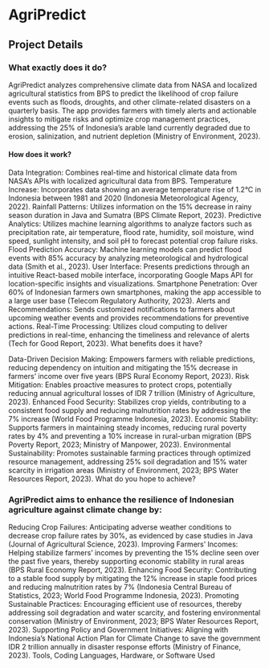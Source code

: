 # AgriPredict

## Project Details

### What exactly does it do?

AgriPredict analyzes comprehensive climate data from NASA and localized agricultural statistics from BPS to predict the likelihood of crop failure events such as floods, droughts, and other climate-related disasters on a quarterly basis. The app provides farmers with timely alerts and actionable insights to mitigate risks and optimize crop management practices, addressing the 25% of Indonesia’s arable land currently degraded due to erosion, salinization, and nutrient depletion (Ministry of Environment, 2023).

#### How does it work?

Data Integration: Combines real-time and historical climate data from NASA’s APIs with localized agricultural data from BPS.
Temperature Increase: Incorporates data showing an average temperature rise of 1.2°C in Indonesia between 1981 and 2020 (Indonesia Meteorological Agency, 2022).
Rainfall Patterns: Utilizes information on the 15% decrease in rainy season duration in Java and Sumatra (BPS Climate Report, 2023).
Predictive Analytics: Utilizes machine learning algorithms to analyze factors such as precipitation rate, air temperature, flood rate, humidity, soil moisture, wind speed, sunlight intensity, and soil pH to forecast potential crop failure risks.
Flood Prediction Accuracy: Machine learning models can predict flood events with 85% accuracy by analyzing meteorological and hydrological data (Smith et al., 2023).
User Interface: Presents predictions through an intuitive React-based mobile interface, incorporating Google Maps API for location-specific insights and visualizations.
Smartphone Penetration: Over 60% of Indonesian farmers own smartphones, making the app accessible to a large user base (Telecom Regulatory Authority, 2023).
Alerts and Recommendations: Sends customized notifications to farmers about upcoming weather events and provides recommendations for preventive actions.
Real-Time Processing: Utilizes cloud computing to deliver predictions in real-time, enhancing the timeliness and relevance of alerts (Tech for Good Report, 2023).
What benefits does it have?

Data-Driven Decision Making: Empowers farmers with reliable predictions, reducing dependency on intuition and mitigating the 15% decrease in farmers’ income over five years (BPS Rural Economy Report, 2023).
Risk Mitigation: Enables proactive measures to protect crops, potentially reducing annual agricultural losses of IDR 7 trillion (Ministry of Agriculture, 2023).
Enhanced Food Security: Stabilizes crop yields, contributing to a consistent food supply and reducing malnutrition rates by addressing the 7% increase (World Food Programme Indonesia, 2023).
Economic Stability: Supports farmers in maintaining steady incomes, reducing rural poverty rates by 4% and preventing a 10% increase in rural-urban migration (BPS Poverty Report, 2023; Ministry of Manpower, 2023).
Environmental Sustainability: Promotes sustainable farming practices through optimized resource management, addressing 25% soil degradation and 15% water scarcity in irrigation areas (Ministry of Environment, 2023; BPS Water Resources Report, 2023).
What do you hope to achieve?

### AgriPredict aims to enhance the resilience of Indonesian agriculture against climate change by:

Reducing Crop Failures: Anticipating adverse weather conditions to decrease crop failure rates by 30%, as evidenced by case studies in Java (Journal of Agricultural Science, 2023).
Improving Farmers’ Incomes: Helping stabilize farmers’ incomes by preventing the 15% decline seen over the past five years, thereby supporting economic stability in rural areas (BPS Rural Economy Report, 2023).
Enhancing Food Security: Contributing to a stable food supply by mitigating the 12% increase in staple food prices and reducing malnutrition rates by 7% (Indonesia Central Bureau of Statistics, 2023; World Food Programme Indonesia, 2023).
Promoting Sustainable Practices: Encouraging efficient use of resources, thereby addressing soil degradation and water scarcity, and fostering environmental conservation (Ministry of Environment, 2023; BPS Water Resources Report, 2023).
Supporting Policy and Government Initiatives: Aligning with Indonesia’s National Action Plan for Climate Change to save the government IDR 2 trillion annually in disaster response efforts (Ministry of Finance, 2023).
Tools, Coding Languages, Hardware, or Software Used
